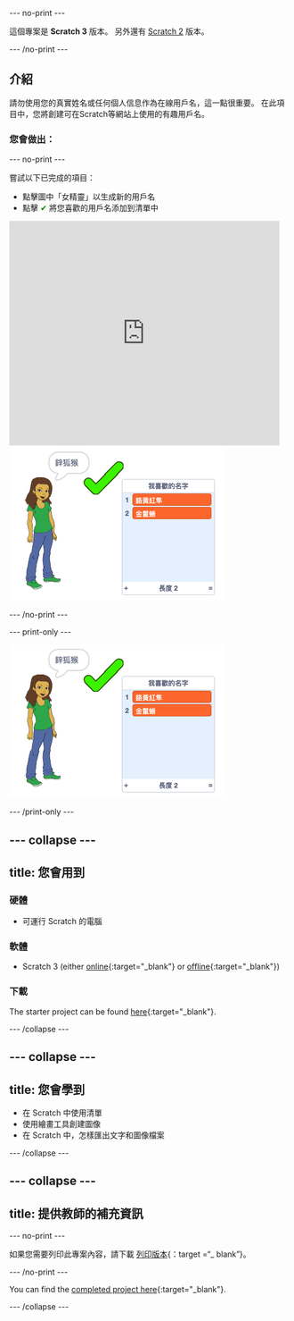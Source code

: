 \--- no-print \---

這個專案是 **Scratch 3** 版本。 另外還有 [Scratch 2](https://projects.raspberrypi.org/en/projects/username-generator-scratch2) 版本。

\--- /no-print \---

## 介紹

請勿使用您的真實姓名或任何個人信息作為在線用戶名，這一點很重要。 在此項目中，您將創建可在Scratch等網站上使用的有趣用戶名。

### 您會做出：

\--- no-print \---

嘗試以下已完成的項目：

- 點擊圖中「女精靈」以生成新的用戶名
- 點擊 <span style="color: green;">✔</span> 將您喜歡的用戶名添加到清單中

<div class="scratch-preview">
  <iframe allowtransparency="true" width="485" height="402" src="https://scratch.mit.edu/projects/embed/292974184/?autostart=false" frameborder="0" scrolling="no"></iframe>
  <img src="images/usernames-final.png">
</div>

\--- /no-print \---

\--- print-only \---

![完成專案](images/usernames-final.png)

\--- /print-only \---

## \--- collapse \---

## title: 您會用到

### 硬體

- 可運行 Scratch 的電腦

### 軟體

- Scratch 3 (either [online](https://rpf.io/scratchon){:target="_blank"} or [offline](https://rpf.io/scratchoff){:target="_blank"})

### 下載

The starter project can be found [here](https://rpf.io/p/en/username-generator-go){:target="_blank"}.

\--- /collapse \---

## \--- collapse \---

## title: 您會學到

- 在 Scratch 中使用清單
- 使用繪畫工具創建圖像
- 在 Scratch 中，怎樣匯出文字和圖像檔案

\--- /collapse \---

## \--- collapse \---

## title: 提供教師的補充資訊

\--- no-print \---

如果您需要列印此專案內容，請下載 [列印版本](https://projects.raspberrypi.org/en/projects/username-generator/print){：target =“_ blank”}。

\--- /no-print \---

You can find the [completed project here](https://rpf.io/p/en/username-generator-get){:target="_blank"}.

\--- /collapse \---